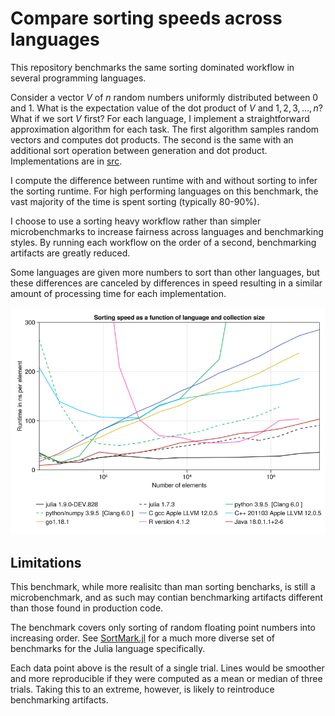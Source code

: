 # Compare sorting speeds across languages

This repository benchmarks the same sorting dominated workflow in several programming
languages.

Consider a vector $V$ of $n$ random numbers uniformly distributed between $0$ and $1$. What
is the expectation value of the dot product of $V$ and $1, 2, 3, \dots, n$? What if we sort
$V$ first? For each language, I implement a straightforward approximation algorithm for each
task. The first algorithm samples random vectors and computes dot products. The second is
the same with an additional sort operation between generation and dot product. Implementations are in [src](src).

I compute the difference between runtime with and without sorting to infer the sorting
runtime. For high performing languages on this benchmark, the vast majority of the time is
spent sorting (typically 80-90%).

I choose to use a sorting heavy workflow rather than simpler microbenchmarks to increase
fairness across languages and benchmarking styles. By running each workflow on the order of
a second, benchmarking artifacts are greatly reduced.

Some languages are given more numbers to sort than other languages, but these differences
are canceled by differences in speed resulting in a similar amount of processing time for
each implementation.

![Julia and Java outperform other languages](figure.png)

## Limitations

This benchmark, while more realisitc than man sorting bencharks, is still a microbenchmark,
and as such may contian benchmarking artifacts different than those found in production
code.

The benchmark covers only sorting of random floating point numbers into increasing order. 
See [SortMark.jl](https://github.com/LilithHafner/SortMark.jl) for a much more diverse set
of benchmarks for the Julia language specifically.

Each data point above is the result of a single trial. Lines would be smoother and more
reproducible if they were computed as a mean or median of three trials. Taking this to an
extreme, however, is likely to reintroduce benchmarking artifacts.